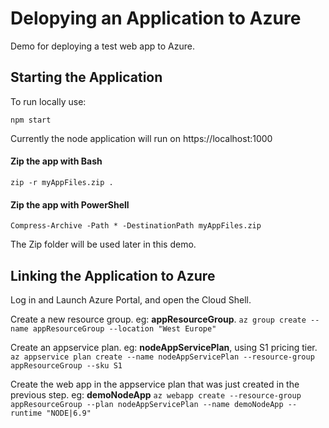 # Delopying an Application to Azure

Demo for deploying a test web app to Azure.

## Starting the Application

To run locally use:

`npm start`

Currently the node application will run on https://localhost:1000

#### Zip the app with Bash
`zip -r myAppFiles.zip .`
#### Zip the app with PowerShell
`Compress-Archive -Path * -DestinationPath myAppFiles.zip`

The Zip folder will be used later in this demo.

## Linking the Application to Azure

Log in and Launch Azure Portal, and open the Cloud Shell.

Create a new resource group. eg: **appResourceGroup**.
`az group create --name appResourceGroup --location "West Europe"`

Create an appservice plan. eg: **nodeAppServicePlan**, using S1 pricing tier.
`az appservice plan create --name nodeAppServicePlan --resource-group appResourceGroup --sku S1`

Create the web app in the appservice plan that was just created in the previous step. eg: **demoNodeApp**
`az webapp create --resource-group appResourceGroup --plan nodeAppServicePlan --name demoNodeApp --runtime "NODE|6.9"`






